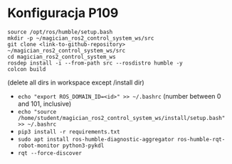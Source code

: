 # Konfiguracja P109
```
source /opt/ros/humble/setup.bash
mkdir -p ~/magician_ros2_control_system_ws/src
git clone <link-to-github-repository> ~/magician_ros2_control_system_ws/src
cd magician_ros2_control_system_ws
rosdep install -i --from-path src --rosdistro humble -y
colcon build
```
(delete all dirs in workspace except /install dir)



* `echo "export ROS_DOMAIN_ID=<id>" >> ~/.bashrc` (number between 0 and 101, inclusive)
* `echo "source /home/student/magician_ros2_control_system_ws/install/setup.bash" >> ~/.bashrc`
* `pip3 install -r requirements.txt`
* `sudo apt install ros-humble-diagnostic-aggregator ros-humble-rqt-robot-monitor python3-pykdl` 
* `rqt --force-discover`
